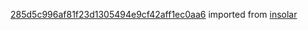 [285d5c996af81f23d1305494e9cf42aff1ec0aa6](https://github.com/insolar/insolar/commit/285d5c996af81f23d1305494e9cf42aff1ec0aa6) imported from [insolar](https://github.com/insolar/insolar)
